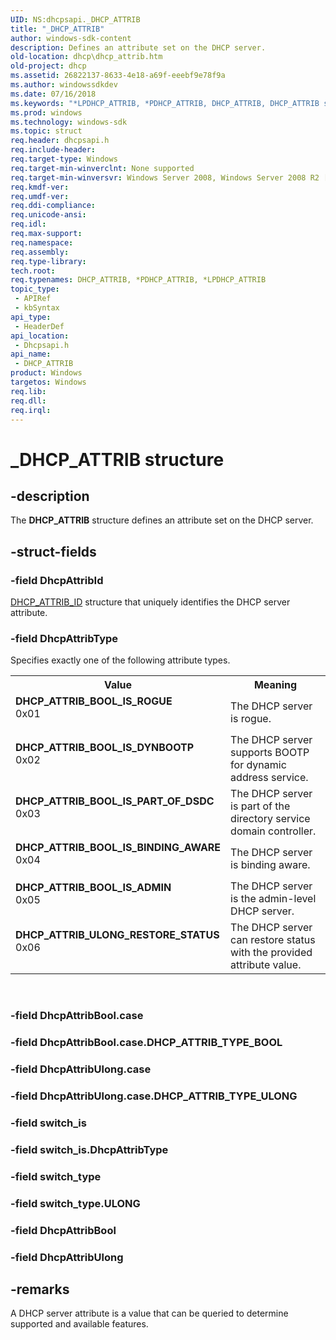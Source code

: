 ```yaml
---
UID: NS:dhcpsapi._DHCP_ATTRIB
title: "_DHCP_ATTRIB"
author: windows-sdk-content
description: Defines an attribute set on the DHCP server.
old-location: dhcp\dhcp_attrib.htm
old-project: dhcp
ms.assetid: 26822137-8633-4e18-a69f-eeebf9e78f9a
ms.author: windowssdkdev
ms.date: 07/16/2018
ms.keywords: "*LPDHCP_ATTRIB, *PDHCP_ATTRIB, DHCP_ATTRIB, DHCP_ATTRIB structure [DHCP], DHCP_ATTRIB_BOOL_IS_ADMIN, DHCP_ATTRIB_BOOL_IS_BINDING_AWARE, DHCP_ATTRIB_BOOL_IS_DYNBOOTP, DHCP_ATTRIB_BOOL_IS_PART_OF_DSDC, DHCP_ATTRIB_BOOL_IS_ROGUE, DHCP_ATTRIB_ULONG_RESTORE_STATUS, PDHCP_ATTRIB *LPDHCP_ATTRIB, PDHCP_ATTRIB *LPDHCP_ATTRIB structure pointer [DHCP], _DHCP_ATTRIB, dhcp.dhcp_attrib, dhcpsapi/PDHCP_ATTRIB *LPDHCP_ATTRIB, dhcpsapi/_DHCP_ATTRIB"
ms.prod: windows
ms.technology: windows-sdk
ms.topic: struct
req.header: dhcpsapi.h
req.include-header: 
req.target-type: Windows
req.target-min-winverclnt: None supported
req.target-min-winversvr: Windows Server 2008, Windows Server 2008 R2 [desktop apps only]
req.kmdf-ver: 
req.umdf-ver: 
req.ddi-compliance: 
req.unicode-ansi: 
req.idl: 
req.max-support: 
req.namespace: 
req.assembly: 
req.type-library: 
tech.root: 
req.typenames: DHCP_ATTRIB, *PDHCP_ATTRIB, *LPDHCP_ATTRIB
topic_type:
 - APIRef
 - kbSyntax
api_type:
 - HeaderDef
api_location:
 - Dhcpsapi.h
api_name:
 - DHCP_ATTRIB
product: Windows
targetos: Windows
req.lib: 
req.dll: 
req.irql: 
---
```


# _DHCP_ATTRIB structure


## -description


The <b>DHCP_ATTRIB</b> structure defines an attribute set on the DHCP server.


## -struct-fields




### -field DhcpAttribId


<a href="https://msdn.microsoft.com/8e29f488-2978-43dd-b7ba-edad2e3e4b29">DHCP_ATTRIB_ID</a> structure that uniquely identifies the DHCP server attribute.


### -field DhcpAttribType

Specifies exactly one of the following attribute types.

<table>
<tr>
<th>Value</th>
<th>Meaning</th>
</tr>
<tr>
<td width="40%"><a id="DHCP_ATTRIB_BOOL_IS_ROGUE"></a><a id="dhcp_attrib_bool_is_rogue"></a><dl>
<dt><b>DHCP_ATTRIB_BOOL_IS_ROGUE</b></dt>
<dt>0x01</dt>
</dl>
</td>
<td width="60%">
The DHCP server is rogue.

</td>
</tr>
<tr>
<td width="40%"><a id="DHCP_ATTRIB_BOOL_IS_DYNBOOTP"></a><a id="dhcp_attrib_bool_is_dynbootp"></a><dl>
<dt><b>DHCP_ATTRIB_BOOL_IS_DYNBOOTP</b></dt>
<dt>0x02</dt>
</dl>
</td>
<td width="60%">
The DHCP server supports BOOTP for dynamic address service.

</td>
</tr>
<tr>
<td width="40%"><a id="DHCP_ATTRIB_BOOL_IS_PART_OF_DSDC"></a><a id="dhcp_attrib_bool_is_part_of_dsdc"></a><dl>
<dt><b>DHCP_ATTRIB_BOOL_IS_PART_OF_DSDC</b></dt>
<dt>0x03</dt>
</dl>
</td>
<td width="60%">
The DHCP server is part of the directory service domain controller.

</td>
</tr>
<tr>
<td width="40%"><a id="DHCP_ATTRIB_BOOL_IS_BINDING_AWARE"></a><a id="dhcp_attrib_bool_is_binding_aware"></a><dl>
<dt><b>DHCP_ATTRIB_BOOL_IS_BINDING_AWARE</b></dt>
<dt>0x04</dt>
</dl>
</td>
<td width="60%">
The DHCP server is binding aware.

</td>
</tr>
<tr>
<td width="40%"><a id="DHCP_ATTRIB_BOOL_IS_ADMIN"></a><a id="dhcp_attrib_bool_is_admin"></a><dl>
<dt><b>DHCP_ATTRIB_BOOL_IS_ADMIN</b></dt>
<dt>0x05</dt>
</dl>
</td>
<td width="60%">
The DHCP server is the admin-level DHCP server.

</td>
</tr>
<tr>
<td width="40%"><a id="DHCP_ATTRIB_ULONG_RESTORE_STATUS"></a><a id="dhcp_attrib_ulong_restore_status"></a><dl>
<dt><b>DHCP_ATTRIB_ULONG_RESTORE_STATUS</b></dt>
<dt>0x06</dt>
</dl>
</td>
<td width="60%">
The DHCP server can restore status with the provided attribute value.

</td>
</tr>
</table>
 


### -field DhcpAttribBool.case

 


### -field DhcpAttribBool.case.DHCP_ATTRIB_TYPE_BOOL

 


### -field DhcpAttribUlong.case

 


### -field DhcpAttribUlong.case.DHCP_ATTRIB_TYPE_ULONG

 


### -field switch_is

 


### -field switch_is.DhcpAttribType

 


### -field switch_type

 


### -field switch_type.ULONG

 


### -field DhcpAttribBool

 


### -field DhcpAttribUlong

 




## -remarks



A DHCP server attribute is a value that can be queried to determine supported and available features.



